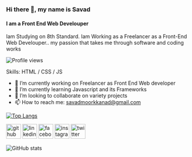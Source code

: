### Hi there 👋, my name is Savad
#### I am a Front End Web Develouper
Iam Studying on 8th Standard. Iam Working as a Freelancer as a Front-End Web Develouper.. my passion that takes me through software and coding works

![Profile views](https://gpvc.arturio.dev/savadMKD)

Skills: HTML / CSS /  JS 

- 🔭 I’m currently working on Freelancer as Front End Web developer 
- 🌱 I’m currently learning Javascript and its Frameworks 
- 👯 I’m looking to collaborate on variety projects 
- 📫 How to reach me: savadmoorkkanad@gmail.com 


[![Top Langs](https://github-readme-stats.vercel.app/api/top-langs/?username=savadMKD&layout=compact)](https://github.com/anuraghazra/github-readme-stats)


[<img src='https://cdn.jsdelivr.net/npm/simple-icons@3.0.1/icons/github.svg' alt='github' height='40'>](https://github.com/savadMKD)  [<img src='https://cdn.jsdelivr.net/npm/simple-icons@3.0.1/icons/linkedin.svg' alt='linkedin' height='40'>](https://www.linkedin.com/in/muhammed-savad-a81391200//)  [<img src='https://cdn.jsdelivr.net/npm/simple-icons@3.0.1/icons/facebook.svg' alt='facebook' height='40'>](https://www.facebook.com/savad.mkd.50)  [<img src='https://cdn.jsdelivr.net/npm/simple-icons@3.0.1/icons/instagram.svg' alt='instagram' height='40'>](https://www.instagram.com/savad.mkd/)  [<img src='https://cdn.jsdelivr.net/npm/simple-icons@3.0.1/icons/twitter.svg' alt='twitter' height='40'>](https://twitter.com/savad_mkd)  

![GitHub stats](https://github-readme-stats.vercel.app/api?username=savadMKD&show_icons=true)  


